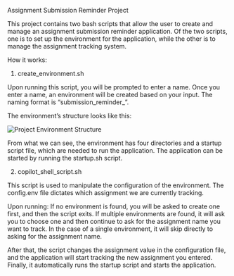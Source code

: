 Assignment Submission Reminder Project


This project contains two bash scripts that allow the user to create and manage an assignment submission reminder application. Of the two scripts, one is to set up the environment for the application, while the other is to manage the assignment tracking system.

How it works:
1. create_environment.sh

Upon running this script, you will be prompted to enter a name. Once you enter a name, an environment will be created based on your input. The naming format is “submission_reminder_<name>”.

The environment’s structure looks like this:


![Project Environment Structure](https://drive.google.com/uc?export=view&id=1ZcFmTyCwvnbTPdCrPd5DEY2xKxRCd8Ot)

From what we can see, the environment has four directories and a startup script file, which are needed to run the application. The application can be started by running the startup.sh script.

2. copilot_shell_script.sh

This script is used to manipulate the configuration of the environment. The config.env file dictates which assignment we are currently tracking.

Upon running:
    If no environment is found, you will be asked to create one first, and then the script exits.
    If multiple environments are found, it will ask you to choose one and then continue to ask for the assignment name you want to track.
    In the case of a single environment, it will skip directly to asking for the assignment name.

After that, the script changes the assignment value in the configuration file, and the application will start tracking the new assignment you entered. Finally, it automatically runs the startup script and starts the application.
